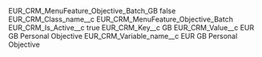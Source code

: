 <?xml version="1.0" encoding="UTF-8"?>
<CustomMetadata xmlns="http://soap.sforce.com/2006/04/metadata" xmlns:xsi="http://www.w3.org/2001/XMLSchema-instance" xmlns:xsd="http://www.w3.org/2001/XMLSchema">
    <label>EUR_CRM_MenuFeature_Objective_Batch_GB</label>
    <protected>false</protected>
    <values>
        <field>EUR_CRM_Class_name__c</field>
        <value xsi:type="xsd:string">EUR_CRM_MenuFeature_Objective_Batch</value>
    </values>
    <values>
        <field>EUR_CRM_Is_Active__c</field>
        <value xsi:type="xsd:boolean">true</value>
    </values>
    <values>
        <field>EUR_CRM_Key__c</field>
        <value xsi:type="xsd:string">GB</value>
    </values>
    <values>
        <field>EUR_CRM_Value__c</field>
        <value xsi:type="xsd:string">EUR GB Personal Objective</value>
    </values>
    <values>
        <field>EUR_CRM_Variable_name__c</field>
        <value xsi:type="xsd:string">EUR GB Personal Objective</value>
    </values>
</CustomMetadata>
